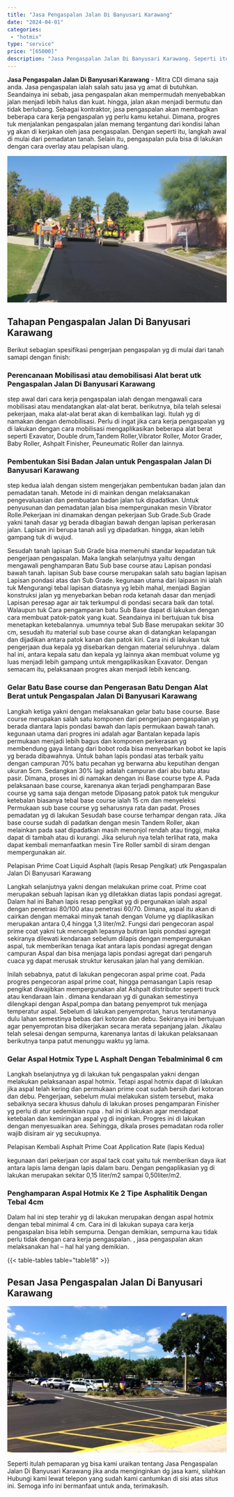 ```yaml
---
title: "Jasa Pengaspalan Jalan Di Banyusari Karawang"
date: "2024-04-01"
categories:
 - "hotmix"
type: "service"
price: "[65000]"
description: "Jasa Pengaspalan Jalan Di Banyusari Karawang. Seperti itulah pemaparan yg bisa kami uraikan tentang Jasa Pengaspalan Jalan Di Banyusari Karawang jika anda me..."
---
```


**Jasa Pengaspalan Jalan Di Banyusari Karawang** - Mitra CDI dimana saja anda. Jasa pengaspalan ialah salah satu jasa yg amat di butuhkan. Seandainya ini sebab, jasa pengaspalan akan mempermudah menyebabkan jalan menjadi lebih halus dan kuat. hingga, jalan akan menjadi bermutu dan tidak berlubang. Sebagai kontraktor, jasa pengaspalan akan membagikan beberapa cara kerja pengaspalan yg perlu kamu ketahui. Dimana, progres tuk menjalankan pengaspalan jalan memang tergantung dari kondisi lahan yg akan di kerjakan oleh jasa pengaspalan. Dengan seperti itu, langkah awal di mulai dari pemadatan tanah. Selain itu, pengaspalan pula bisa di lakukan dengan cara overlay atau pelapisan ulang.

![Jasa Pengaspalan Jalan Di Banyusari Karawang](/images/hotmix/jasa-hotmix-aspal-08.jpg)

## Tahapan Pengaspalan Jalan Di Banyusari Karawang

Berikut sebagian spesifikasi pengerjaan pengaspalan yg di mulai dari tanah samapi dengan finish:

### Perencanaan Mobilisasi atau demobilisasi Alat berat utk Pengaspalan Jalan Di Banyusari Karawang

step awal dari cara kerja pengaspalan ialah dengan mengawali cara mobilisasi atau mendatangkan alat-alat berat. berikutnya, bila telah selesai pekerjaan, maka alat-alat berat akan di kembalikan lagi. Itulah yg di namakan dengan demobilisasi. Perlu di ingat jika cara kerja pengaspalan yg di lakukan dengan cara mobilisasi mengaplikasikan beberapa alat berat seperti Exavator, Double drum,Tandem Roller,Vibrator Roller, Motor Grader, Baby Roller, Ashpalt Finisher, Peuneumatic Roller dan lainnya.

### Pembentukan Sisi Badan Jalan untuk Pengaspalan Jalan Di Banyusari Karawang

step kedua ialah dengan sistem mengerjakan pembentukan badan jalan dan pemadatan tanah. Metode ini di mainkan dengan melaksanakan pengevaluasian dan pembuatan badan jalan tuk dipadatkan. Untuk penyusunan dan pemadatan jalan bisa mempergunakan mesin Vibrator Rolle.Pekerjaan ini dinamakan dengan pekerjaan Sub Grade.Sub Grade yakni tanah dasar yg berada dibagian bawah dengan lapisan perkerasan jalan. Lapisan ini berupa tanah asli yg dipadatkan. hingga, akan lebih gampang tuk di wujud.

Sesudah tanah lapisan Sub Grade bisa memenuhi standar kepadatan tuk pengerjaan pengaspalan. Maka langkah selanjutnya yaitu dengan mengawali penghamparan Batu Sub base course atau Lapisan pondasi bawah tanah. lapisan Sub base course merupakan salah satu bagian lapisan Lapisan pondasi atas dan Sub Grade. kegunaan utama dari laipasn ini ialah tuk Mengurangi tebal lapisan diatasnya yg lebih mahal, menjadi Bagian konstruksi jalan yg menyebarkan beban roda ketanah dasar dan menjadi Lapisan peresap agar air tak terkumpul di pondasi secara baik dan total. Walaupun tuk Cara pengamparan batu Sub Base dapat di lakukan dengan cara membuat patok-patok yang kuat. Seandainya ini bertujuan tuk bisa menetapkan ketebalannya. umumnya tebal Sub Base merupakan sekitar 30 cm, sesudah itu material sub base course akan di datangkan kelapangan dan dijadikan antara patok kanan dan patok kiri. Cara ini di lakukan tuk pengerjaan dua kepala yg disebarkan dengan material seluruhnya . dalam hal ini, antara kepala satu dan kepala yg lainnya akan membuat volume yg luas menjadi lebih gampang untuk mengaplikasikan Exavator. Dengan semacam itu, pelaksanaan progres akan menjadi lebih kencang.

### Gelar Batu Base course dan Pengerasan Batu Dengan Alat Berat untuk Pengaspalan Jalan Di Banyusari Karawang

Langkah ketiga yakni dengan melaksanakan gelar batu base course. Base course merupakan salah satu komponen dari pengerjaan pengaspalan yg berada diantara lapis pondasi bawah dan lapis permukaan bawah tanah. kegunaan utama dari progres ini adalah agar Bantalan kepada lapis permukaan menjadi lebih bagus dan komponen perkerasan yg membendung gaya lintang dari bobot roda bisa menyebarkan bobot ke lapis yg berada dibawahnya. Untuk bahan lapis pondasi atas terbaik yaitu dengan campuran 70% batu pecahan yg berwarna abu keputihan dengan ukuran 5cm. Sedangkan 30% lagi adalah campuran dari abu batu atau pasir. Dimana, proses ini di namakan dengan ini Base course type A. Pada pelaksanaan base course, karenanya akan terjadi penghamparan Base course yg sama saja dengan metode Dipasang patok patok tuk mengukur ketebalan biasanya tebal base course ialah 15 cm dan menyeleksi Permukaan sub base course yg seharusnya rata dan padat. Proses pemadatan yg di lakukan Sesudah base course terhampar dengan rata. Jika base course sudah di padatkan dengan mesin Tandem Roller, akan melainkan pada saat dipadatkan masih menonjol rendah atau tinggi, maka dapat di tambah atau di kurangi. Jika seluruh nya telah terlihat rata, maka dapat kembali memanfaatkan mesin Tire Roller sambil di siram dengan mempergunakan air.

Pelapisan Prime Coat Liquid Asphalt (lapis Resap Pengikat) utk Pengaspalan Jalan Di Banyusari Karawang

Langkah selanjutnya yakni dengan melakukan prime coat. Prime coat merupakan sebuah lapisan ikan yg diletakkan diatas lapis pondasi agregat. Dalam hal ini Bahan lapis resap pengikat yg di pergunakan ialah aspal dengan penetrasi 80/100 atau penetrasi 60/70. Dimana, aspal itu akan di cairkan dengan memakai minyak tanah dengan Volume yg diaplikasikan merupakan antara 0,4 hingga 1,3 liter/m2. Fungsi dari pengecoran aspal prime coat yakni tuk mencegah lepasnya butiran lapis pondasi agregat sekiranya dilewati kendaraan sebelum dilapis dengan mempergunakan aspal, tuk memberikan tenaga ikat antara lapis pondasi agregat dengan campuran Aspal dan bisa menjaga lapis pondasi agregat dari pengaruh cuaca yg dapat merusak struktur kerusakan jalan hal yang demikian.

Inilah sebabnya, patut di lakukan pengecoran aspal prime coat. Pada progres pengecoran aspal prime coat, hingga pemasangan Lapis resap pengikat diwajibkan mempergunakan alat Ashpalt distributor seperti truck atau kendaraan lain . dimana kendaraan yg di gunakan semestinya dilengkapi dengan Aspal,pompa dan batang penyemprot tuk menjaga temperatur aspal. Sebelum di lakukan penyemprotan, harus terutamanya dulu lahan semestinya bebas dari kotoran dan debu. Sekiranya ini bertujuan agar penyemprotan bisa dikerjakan secara merata sepanjang jalan. Jikalau telah selesai dengan sempurna, karenanya lantas di lakukan pelaksanaan berikutnya tanpa patut menunggu waktu yg lama.

### Gelar Aspal Hotmix Type L Asphalt Dengan Tebalminimal 6 cm

Langkah bselanjutnya yg di lakukan tuk pengaspalan yakni dengan melakukan pelaksanaan aspal hotmix. Tetapi aspal hotmix dapat di lakukan jika aspal telah kering dan permukaan prime coat sudah bersih dari kotoran dan debu. Pengerjaan, sebelum mulai melakukan sistem tersebut, maka sebaiknya secara khusus dahulu di lakukan proses pengamparan Finisher yg perlu di atur sedemikian rupa . hal ini di lakukan agar mendapat ketebalan dan kemiringan aspal yg di inginkan. Progres ini di lakukan dengan menyesuaikan area. Sehingga, dikala proses pemadatan roda roller wajib disiram air yg secukupnya.

Pelapisan Kembali Asphalt Prime Coat Application Rate (lapis Kedua)

kegunaan dari pekerjaan cor aspal tack coat yaitu tuk memberikan daya ikat antara lapis lama dengan lapis dalam baru. Dengan pengaplikasian yg di lakukan merupakan sekitar 0,15 liter/m2 sampai 0,50liter/m2.

### Penghamparan Aspal Hotmix Ke 2 Tipe Asphalitik Dengan Tebal 4cm

Dalam hal ini step terahir yg di lakukan merupakan dengan aspal hotmix dengan tebal minimal 4 cm. Cara ini di lakukan supaya cara kerja pengaspalan bisa lebih sempurna. Dengan demikian, sempurna kau tidak perlu tidak dengan cara kerja pengaspalan. , jasa pengaspalan akan melaksanakan hal – hal hal yang demikian.

{{< table-tables table="table18" >}}

## Pesan Jasa Pengaspalan Jalan Di Banyusari Karawang

![Jasa Pengaspalan Jalan Di Banyusari Karawang](/images/hotmix/jasa-hotmix-aspal-29.jpg)

Seperti itulah pemaparan yg bisa kami uraikan tentang Jasa Pengaspalan Jalan Di Banyusari Karawang jika anda menginginkan dg jasa kami, silahkan Hubungi kami lewat telepon yang sudah kami cantumkan di sisi atas situs ini. Semoga info ini bermanfaat untuk anda, terimakasih.

